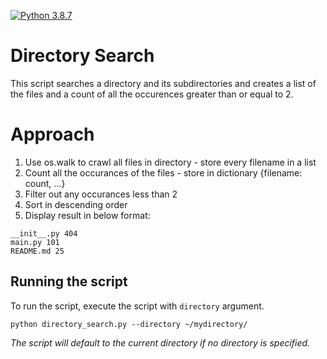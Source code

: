[![Python 3.8.7](https://img.shields.io/badge/python-3.8.7-green.svg)](https://www.python.org/downloads/release/python-387/)
# Directory Search

This script searches a directory and its subdirectories and creates a list of the files and a count of all the occurences greater than or equal to 2.

# Approach
1. Use os.walk to crawl all files in directory - store every filename in a list
2. Count all the occurances of the files - store in dictionary {filename: count, ...}
3. Filter out any occurances less than 2
4. Sort in descending order
5. Display result in below format:
```
__init__.py 404
main.py 101
README.md 25
```

## Running the script
To run the script, execute the script with `directory` argument.

`python directory_search.py --directory ~/mydirectory/`

*The script will default to the current directory if no directory is specified.*